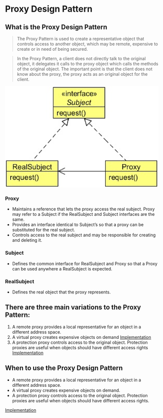 #   Proxy Design Pattern


##  What is the Proxy Design Pattern
>   The Proxy Pattern is used to create a representative object that controls access to another object, which may be remote, expensive
    to create or in need of being secured.
    
>   In the Proxy Pattern, a client does not directly talk to the original object, it delegates it calls to the proxy object which calls the methods of the original object. The important point is that the client does not know about the proxy, the proxy acts as an original object for the client.
    
![UML diagram](https://github.com/11andrew1991/design_patterns/blob/master/Proxy/img/proxy.PNG)


### Proxy
-   Maintains a reference that lets the proxy access the real subject. Proxy may refer to a Subject if the RealSubject and Subject interfaces are the same.
-   Provides an interface identical to Subject’s so that a proxy can be substituted for the real subject.
-   Controls access to the real subject and may be responsible for creating and deleting it.

### Subject
-   Defines the common interface for RealSubject and Proxy so that a Proxy can be used anywhere a RealSubject is expected.

### RealSubject
-   Defines the real object that the proxy represents.

## There are three main variations to the Proxy Pattern:
1.  A remote proxy provides a local representative for an object in a different address space.
2.  A virtual proxy creates expensive objects on demand [Implementation](https://github.com/11andrew1991/design_patterns/tree/master/Proxy/app/virtualapp)
3.  A protection proxy controls access to the original object. Protection proxies are useful when objects should have different access rights [Implementation](https://github.com/11andrew1991/design_patterns/tree/master/Proxy/app/protectionapp)


##  When to use the Proxy Design Pattern
-   A remote proxy provides a local representative for an object in a different address space.
-   A virtual proxy creates expensive objects on demand.
-   A protection proxy controls access to the original object. Protection proxies are useful when objects should have different access rights.


[Implementation](https://github.com/11andrew1991/design_patterns/tree/master/Proxy/app/)